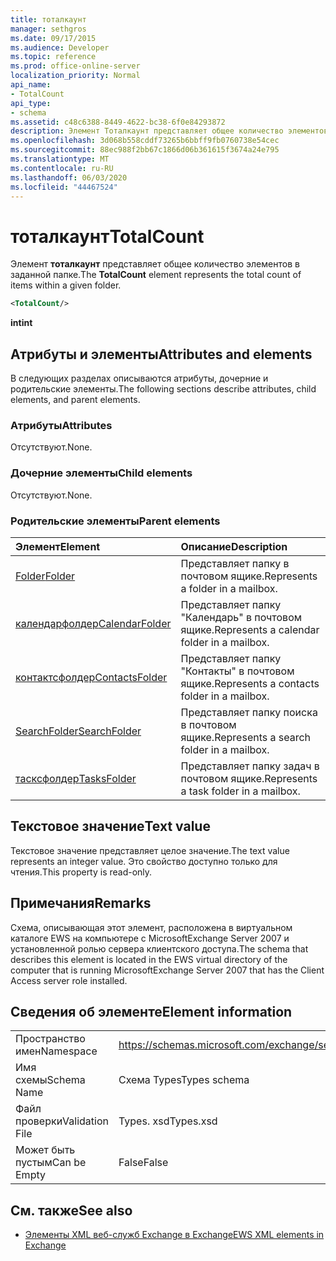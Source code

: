 ```yaml
---
title: тоталкаунт
manager: sethgros
ms.date: 09/17/2015
ms.audience: Developer
ms.topic: reference
ms.prod: office-online-server
localization_priority: Normal
api_name:
- TotalCount
api_type:
- schema
ms.assetid: c48c6388-8449-4622-bc38-6f0e84293872
description: Элемент Тоталкаунт представляет общее количество элементов в заданной папке.
ms.openlocfilehash: 3d068b558cddf73265b6bbff9fb0760738e54cec
ms.sourcegitcommit: 88ec988f2bb67c1866d06b361615f3674a24e795
ms.translationtype: MT
ms.contentlocale: ru-RU
ms.lasthandoff: 06/03/2020
ms.locfileid: "44467524"
---
```

# <a name="totalcount"></a><span data-ttu-id="45f83-103">тоталкаунт</span><span class="sxs-lookup"><span data-stu-id="45f83-103">TotalCount</span></span>

<span data-ttu-id="45f83-104">Элемент **тоталкаунт** представляет общее количество элементов в заданной папке.</span><span class="sxs-lookup"><span data-stu-id="45f83-104">The **TotalCount** element represents the total count of items within a given folder.</span></span> 
  
```xml
<TotalCount/>
```

 <span data-ttu-id="45f83-105">**int**</span><span class="sxs-lookup"><span data-stu-id="45f83-105">**int**</span></span>
## <a name="attributes-and-elements"></a><span data-ttu-id="45f83-106">Атрибуты и элементы</span><span class="sxs-lookup"><span data-stu-id="45f83-106">Attributes and elements</span></span>

<span data-ttu-id="45f83-107">В следующих разделах описываются атрибуты, дочерние и родительские элементы.</span><span class="sxs-lookup"><span data-stu-id="45f83-107">The following sections describe attributes, child elements, and parent elements.</span></span>
  
### <a name="attributes"></a><span data-ttu-id="45f83-108">Атрибуты</span><span class="sxs-lookup"><span data-stu-id="45f83-108">Attributes</span></span>

<span data-ttu-id="45f83-109">Отсутствуют.</span><span class="sxs-lookup"><span data-stu-id="45f83-109">None.</span></span>
  
### <a name="child-elements"></a><span data-ttu-id="45f83-110">Дочерние элементы</span><span class="sxs-lookup"><span data-stu-id="45f83-110">Child elements</span></span>

<span data-ttu-id="45f83-111">Отсутствуют.</span><span class="sxs-lookup"><span data-stu-id="45f83-111">None.</span></span>
  
### <a name="parent-elements"></a><span data-ttu-id="45f83-112">Родительские элементы</span><span class="sxs-lookup"><span data-stu-id="45f83-112">Parent elements</span></span>

|<span data-ttu-id="45f83-113">**Элемент**</span><span class="sxs-lookup"><span data-stu-id="45f83-113">**Element**</span></span>|<span data-ttu-id="45f83-114">**Описание**</span><span class="sxs-lookup"><span data-stu-id="45f83-114">**Description**</span></span>|
|:-----|:-----|
|[<span data-ttu-id="45f83-115">Folder</span><span class="sxs-lookup"><span data-stu-id="45f83-115">Folder</span></span>](folder.md) <br/> |<span data-ttu-id="45f83-116">Представляет папку в почтовом ящике.</span><span class="sxs-lookup"><span data-stu-id="45f83-116">Represents a folder in a mailbox.</span></span>  <br/> |
|[<span data-ttu-id="45f83-117">календарфолдер</span><span class="sxs-lookup"><span data-stu-id="45f83-117">CalendarFolder</span></span>](calendarfolder.md) <br/> |<span data-ttu-id="45f83-118">Представляет папку "Календарь" в почтовом ящике.</span><span class="sxs-lookup"><span data-stu-id="45f83-118">Represents a calendar folder in a mailbox.</span></span>  <br/> |
|[<span data-ttu-id="45f83-119">контактсфолдер</span><span class="sxs-lookup"><span data-stu-id="45f83-119">ContactsFolder</span></span>](contactsfolder.md) <br/> |<span data-ttu-id="45f83-120">Представляет папку "Контакты" в почтовом ящике.</span><span class="sxs-lookup"><span data-stu-id="45f83-120">Represents a contacts folder in a mailbox.</span></span>  <br/> |
|[<span data-ttu-id="45f83-121">SearchFolder</span><span class="sxs-lookup"><span data-stu-id="45f83-121">SearchFolder</span></span>](searchfolder.md) <br/> |<span data-ttu-id="45f83-122">Представляет папку поиска в почтовом ящике.</span><span class="sxs-lookup"><span data-stu-id="45f83-122">Represents a search folder in a mailbox.</span></span>  <br/> |
|[<span data-ttu-id="45f83-123">тасксфолдер</span><span class="sxs-lookup"><span data-stu-id="45f83-123">TasksFolder</span></span>](tasksfolder.md) <br/> |<span data-ttu-id="45f83-124">Представляет папку задач в почтовом ящике.</span><span class="sxs-lookup"><span data-stu-id="45f83-124">Represents a task folder in a mailbox.</span></span>  <br/> |
   
## <a name="text-value"></a><span data-ttu-id="45f83-125">Текстовое значение</span><span class="sxs-lookup"><span data-stu-id="45f83-125">Text value</span></span>

<span data-ttu-id="45f83-126">Текстовое значение представляет целое значение.</span><span class="sxs-lookup"><span data-stu-id="45f83-126">The text value represents an integer value.</span></span> <span data-ttu-id="45f83-127">Это свойство доступно только для чтения.</span><span class="sxs-lookup"><span data-stu-id="45f83-127">This property is read-only.</span></span>
  
## <a name="remarks"></a><span data-ttu-id="45f83-128">Примечания</span><span class="sxs-lookup"><span data-stu-id="45f83-128">Remarks</span></span>

<span data-ttu-id="45f83-129">Схема, описывающая этот элемент, расположена в виртуальном каталоге EWS на компьютере с MicrosoftExchange Server 2007 и установленной ролью сервера клиентского доступа.</span><span class="sxs-lookup"><span data-stu-id="45f83-129">The schema that describes this element is located in the EWS virtual directory of the computer that is running MicrosoftExchange Server 2007 that has the Client Access server role installed.</span></span>
  
## <a name="element-information"></a><span data-ttu-id="45f83-130">Сведения об элементе</span><span class="sxs-lookup"><span data-stu-id="45f83-130">Element information</span></span>

|||
|:-----|:-----|
|<span data-ttu-id="45f83-131">Пространство имен</span><span class="sxs-lookup"><span data-stu-id="45f83-131">Namespace</span></span>  <br/> |https://schemas.microsoft.com/exchange/services/2006/types  <br/> |
|<span data-ttu-id="45f83-132">Имя схемы</span><span class="sxs-lookup"><span data-stu-id="45f83-132">Schema Name</span></span>  <br/> |<span data-ttu-id="45f83-133">Схема Types</span><span class="sxs-lookup"><span data-stu-id="45f83-133">Types schema</span></span>  <br/> |
|<span data-ttu-id="45f83-134">Файл проверки</span><span class="sxs-lookup"><span data-stu-id="45f83-134">Validation File</span></span>  <br/> |<span data-ttu-id="45f83-135">Types. xsd</span><span class="sxs-lookup"><span data-stu-id="45f83-135">Types.xsd</span></span>  <br/> |
|<span data-ttu-id="45f83-136">Может быть пустым</span><span class="sxs-lookup"><span data-stu-id="45f83-136">Can be Empty</span></span>  <br/> |<span data-ttu-id="45f83-137">False</span><span class="sxs-lookup"><span data-stu-id="45f83-137">False</span></span>  <br/> |
   
## <a name="see-also"></a><span data-ttu-id="45f83-138">См. также</span><span class="sxs-lookup"><span data-stu-id="45f83-138">See also</span></span>



- [<span data-ttu-id="45f83-139">Элементы XML веб-служб Exchange в Exchange</span><span class="sxs-lookup"><span data-stu-id="45f83-139">EWS XML elements in Exchange</span></span>](ews-xml-elements-in-exchange.md)


